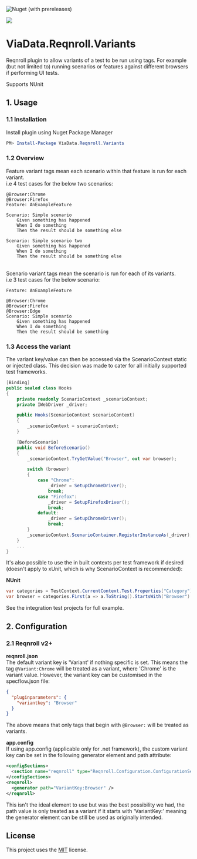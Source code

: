 ![Nuget (with prereleases)](https://img.shields.io/nuget/vpre/ViaData.Reqnroll.Variants)

[![](https://www.paypalobjects.com/en_GB/i/btn/btn_donate_LG.gif)](https://www.paypal.com/donate/?hosted_button_id=LUB88PTT2RYYG)

# ViaData.Reqnroll.Variants
Reqnroll plugin to allow variants of a test to be run using tags.
For example (but not limited to) running scenarios or features against different browsers if performing UI tests.

Supports NUnit

## 1. Usage

### 1.1 Installation

Install plugin using Nuget Package Manager

```powershell
PM> Install-Package ViaData.Reqnroll.Variants
```

### 1.2 Overview
Feature variant tags mean each scenario within that feature is run for each variant.
\
i.e 4 test cases for the below two scenarios:
```gherkin
@Browser:Chrome
@Browser:Firefox
Feature: AnExampleFeature

Scenario: Simple scenario
	Given something has happened
	When I do something
	Then the result should be something else

Scenario: Simple scenario two
	Given something has happened
	When I do something
	Then the result should be something else
```
\
Scenario variant tags mean the scenario is run for each of its variants.
\
i.e 3 test cases for the below scenario:
```gherkin
Feature: AnExampleFeature

@Browser:Chrome
@Browser:Firefox
@Browser:Edge
Scenario: Simple scenario
	Given something has happened
	When I do something
	Then the result should be something
```

### 1.3 Access the variant
The variant key/value can then be accessed via the ScenarioContext static or injected class. This decision was made to cater for all initially supported test frameworks.

```csharp
[Binding]
public sealed class Hooks
{
    private readonly ScenarioContext _scenarioContext;
    private IWebDriver _driver;

    public Hooks(ScenarioContext scenarioContext)
    {
        _scenarioContext = scenarioContext;
    }

    [BeforeScenario]
    public void BeforeScenario()
    {
        _scenarioContext.TryGetValue("Browser", out var browser);

        switch (browser)
        {
            case "Chrome":
                _driver = SetupChromeDriver();
                break;
            case "Firefox":
                _driver = SetupFirefoxDriver();
                break;
            default:
                _driver = SetupChromeDriver();
                break;
        }
        _scenarioContext.ScenarioContainer.RegisterInstanceAs(_driver);
    }
    ...
}
```

It's also possible to use the in built contexts per test framework if desired (doesn't apply to xUnit, which is why ScenarioContext is recommended):

__NUnit__
```csharp
var categories = TestContext.CurrentContext.Test.Properties["Category"];
var browser = categories.First(a => a.ToString().StartsWith("Browser").ToString().Split(':')[1];
```

See the integration test projects for full example.

## 2. Configuration

### 2.1 Reqnroll v2+
__reqnroll.json__
\
The default variant key is 'Variant' if nothing specific is set. This means the tag `@Variant:Chrome` will be treated as a variant, where 'Chrome' is the variant value. However, the variant key can be customised in the specflow.json file:

```json
{
  "pluginparameters": {
    "variantkey": "Browser"
  }
}
```

The above means that only tags that begin with `@Browser:` will be treated as variants.

__app.config__
\
If using app.config (applicable only for .net framework), the custom variant key can be set in the following generator element and path attribute:

```XML
<configSections>
  <section name="reqnroll" type="Reqnroll.Configuration.ConfigurationSectionHandler, Reqnroll" />
</configSections>
<reqnroll>
  <generator path="VariantKey:Browser" />
</reqnroll>
```
This isn't the ideal element to use but was the best possibility we had, the path value is only treated as a variant if it starts with 'VariantKey:' meaning the generator element can be still be used as originally intended.

## License
This project uses the [MIT](https://choosealicense.com/licenses/mit/) license.
